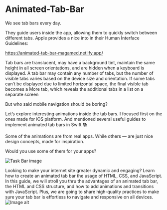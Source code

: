 # Animated-Tab-Bar


We see tab bars every day.

They guide users inside the app, allowing them to quickly switch between different tabs. Apple provides a nice into in their Human Interface Guidelines:


https://animated-tab-bar-magamed.netlify.app/

Tab bars are translucent, may have a background tint, maintain the same height in all screen orientations, and are hidden when a keyboard is displayed. A tab bar may contain any number of tabs, but the number of visible tabs varies based on the device size and orientation. If some tabs can’t be displayed due to limited horizontal space, the final visible tab becomes a More tab, which reveals the additional tabs in a list on a separate screen

But who said mobile navigation should be boring?

Let’s explore interesting animations inside the tab bars. I focused first on the ones made for iOS platform. And mentioned several useful guides to implement animated tab bars in Swift 📚

Some of the animations are from real apps. While others — are just nice design concepts, made for inspiration.

Would you use some of them for your apps?

![Task Bar image
](https://github.com/AndyMagwayer/Animated-Tab-Bar/blob/main/%D0%91%D0%B5%D0%B7%20%D0%BD%D0%B0%D0%B7%D0%B2%D0%B0%D0%BD%D0%B8%D1%8F.png)


Looking to make your internet site greater dynamic and engaging? Learn how to create an animated tab bar the usage of HTML, CSS, and JavaScript. In this guide, we will stroll you thru the advantages of an animated tab bar, the HTML and CSS structure, and how to add animations and transitions with JavaScript. Plus, we are going to share high-quality practices to make sure your tab bar is effortless to navigate and responsive on all devices.
![Image alt](https://github.com/{username}/{repository}/raw/{branch}/{path}/image.png)


